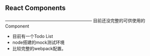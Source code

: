 ## React Components

————————————————————
目前还没完整的可供使用的Component
* 目前有一个Todo List
* node搭建的mock测试环境
* 比较完整的webpack配置。